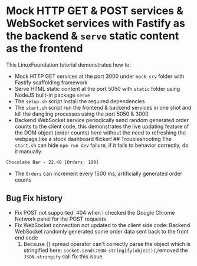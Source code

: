 # Mock HTTP GET & POST services & WebSocket services with Fastify as the backend & `serve` static content as the frontend

This LinuxFoundation tutorial demonstrates how to:

- Mock HTTP GET services at the port 3000 under `mock-srv` folder with Fastify scaffolding framework
- Serve HTML static content at the port 5050 with `static` folder using NodeJS built-in package `serve`
- The `setup.sh` script install the required dependencies
- The `start.sh` script run the frontend & backend services in one shot and kill the dangling processes using the port 5050 & 3000
- Backend WebSocket service periodically send random generated order counts to the client code, this demonstrates the live updating feature of the DOM object (order counts) here without the need to refreshing the webpage,like a stock dashboard flicker! ## Troubleshooting
  The `start.sh` can hide `npm run dev` failure, if it fails to behavior correctly, do it manually.

```html
Chocolate Bar - 22.40 [Orders: 108]
```

- The `Orders` can increment every 1500 ms, artificially generated order counts

## Bug Fix history

- Fix POST not supported: 404 when I checked the Google Chrome Network panel for the POST requests
- Fix WebSocket connection not updated to the client side code: Backend WebSocket randomly generated some order data sent back to the front end code
  1. Because {} spread operator can't correctly parse the object which is stringified here: `socket.send(JSON.stringify(object))`,removed the `JSON.stringify` call fix this issue.
